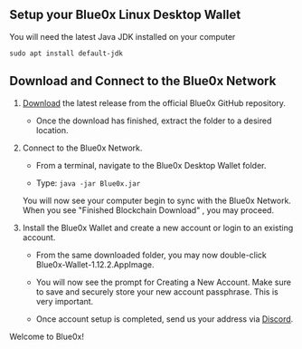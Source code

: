 ## **Setup your Blue0x Linux Desktop Wallet** ##

You will need the latest Java JDK installed on your computer

`sudo apt install default-jdk`

## Download and Connect to the Blue0x Network

1. [Download](https://github.com/theBlue0x/desktop-wallet/releases/download/v1.12.2/Blue0x-Desktop-v1.12.2.zip) the latest release from the official Blue0x GitHub repository.
	- Once the download has finished, extract the folder to a desired location.
  
2. Connect to the Blue0x Network.

	- From a terminal, navigate to the Blue0x Desktop Wallet folder. 
	
	- Type: `java -jar Blue0x.jar`
	
	You will now see your computer begin to sync with the Blue0x Network. When you see "Finished Blockchain Download" , you may proceed.
	
3. Install the Blue0x Wallet and create a new account or login to an existing account.

	- From the same downloaded folder, you may now double-click Blue0x-Wallet-1.12.2.AppImage.
  
	- You will now see the prompt for Creating a New Account.  Make sure to save and securely store your new account passphrase.  This is very important.
	
	- Once account setup is completed, send us your address via [Discord](https://discord.gg/EbBWRSPW63). 
	
Welcome to Blue0x!
